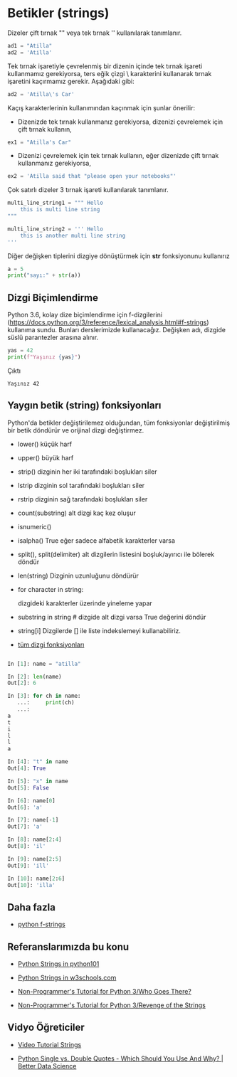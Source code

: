 # Betikler (strings)

Dizeler çift tırnak "" veya tek tırnak '' kullanılarak tanımlanır.



```python
ad1 = "Atilla"
ad2 = 'Atilla'
```


Tek tırnak işaretiyle çevrelenmiş bir dizenin içinde tek tırnak işareti kullanmamız gerekiyorsa, ters eğik çizgi \ karakterini kullanarak tırnak işaretini kaçırmamız gerekir.
Aşağıdaki gibi:


```python
ad2 = 'Atilla\'s Car'
```    

Kaçış karakterlerinin kullanımından kaçınmak için şunlar önerilir:

- Dizenizde tek tırnak kullanmanız gerekiyorsa, dizenizi çevrelemek için çift tırnak kullanın,


```python
ex1 = "Atilla's Car"
```
    

- Dizenizi çevrelemek için tek tırnak kullanın, eğer dizenizde çift tırnak kullanmanız gerekiyorsa,

 
```python
ex2 = 'Atilla said that "please open your notebooks"'
```
   




Çok satırlı dizeler 3 tırnak işareti kullanılarak tanımlanır.

```python
multi_line_string1 = """ Hello
    this is multi line string
"""

multi_line_string2 = ''' Hello
    this is another multi line string
'''
```

Diğer değişken tiplerini dizgiye dönüştürmek için **str** fonksiyonunu kullanırız



```python
a = 5
print("sayı:" + str(a))
``` 


## Dizgi Biçimlendirme

Python 3.6, kolay dize biçimlendirme için f-dizgilerini (https://docs.python.org/3/reference/lexical_analysis.html#f-strings) kullanıma sundu.
Bunları derslerimizde kullanacağız.
Değişken adı, dizgide süslü parantezler arasına alınır.

 
```python
yas = 42
print(f"Yaşınız {yas}")
```   


Çıktı

    Yaşınız 42





## Yaygın betik (string) fonksiyonları

Python'da betikler değiştirilemez olduğundan, tüm fonksiyonlar değiştirilmiş bir betik döndürür ve orijinal dizgi değiştirmez.

- lower()  küçük harf
- upper()  büyük harf
- strip()  dizginin her iki tarafındaki boşlukları siler
- lstrip  dizginin sol tarafındaki boşlukları siler
- rstrip  dizginin sağ tarafındaki boşlukları siler

- count(substring) alt dizgi kaç kez oluşur
- isnumeric()
- isalpha() True eğer sadece alfabetik karakterler varsa
- split(), split(delimiter)   alt dizgilerin listesini boşluk/ayırıcı ile bölerek döndür

- len(string)
    Dizginin uzunluğunu döndürür

- for character in string:

    dizgideki karakterler üzerinde yineleme yapar

- substring in string  # dizgide alt dizgi varsa True değerini döndür

- string[i] Dizgilerde [] ile liste indekslemeyi kullanabiliriz.

- [tüm dizgi fonksiyonları](https://docs.python.org/3/library/stdtypes.html#string-methods)



```python

In [1]: name = "atilla"

In [2]: len(name)
Out[2]: 6

In [3]: for ch in name:
   ...:     print(ch)
   ...:
a
t
i
l
l
a

In [4]: "t" in name
Out[4]: True

In [5]: "x" in name
Out[5]: False

In [6]: name[0]
Out[6]: 'a'

In [7]: name[-1]
Out[7]: 'a'

In [8]: name[2:4]
Out[8]: 'il'

In [9]: name[2:5]
Out[9]: 'ill'

In [10]: name[2:6]
Out[10]: 'illa'
```


## Daha fazla

- [python f-strings](https://realpython.com/python-f-strings/)





## Referanslarımızda bu konu


- [Python Strings in python101](https://python101.pythonlibrary.org/chapter2_strings.html)

- [Python Strings in w3schools.com](https://www.w3schools.com/python/python_strings.asp)

- [Non-Programmer's Tutorial for Python 3/Who Goes There?](https://en.wikibooks.org/wiki/Non-Programmer%27s_Tutorial_for_Python_3/Who_Goes_There%3F)

- [Non-Programmer's Tutorial for Python 3/Revenge of the Strings](https://en.wikibooks.org/wiki/Non-Programmer%27s_Tutorial_for_Python_3/Revenge_of_the_Strings)

## Vidyo Öğreticiler

- [Video Tutorial Strings](https://www.youtube.com/watch?v=UsCQXe1OHZk)

- [Python Single vs. Double Quotes - Which Should You Use And Why? | Better Data Science](https://www.youtube.com/watch?v=yR384WW0kOg&t=3s)

